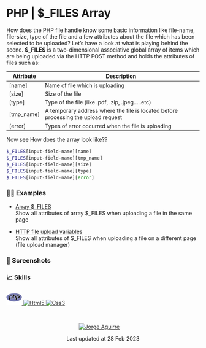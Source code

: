 # PHP | $_FILES Array
How does the PHP file handle know some basic information like file-name, file-size, type of the file and a few attributes about the file which has been selected to be uploaded? Let’s have a look at what is playing behind the scene. **$_FILES** is a two-dimensional associative global array of items which are being uploaded via the HTTP POST method and holds the attributes of files such as:



| Attribute | Description |
| --- 		| --- |
| [name] 	| Name of file which is uploading |
| [size] 	| Size of the file |
| [type] 	| Type of the file (like .pdf, .zip, .jpeg…..etc) |
| [tmp_name]| A temporary address where the file is located before processing the upload request |
| [error] 	| Types of error occurred when the file is uploading |


Now see How does the array look like??
```php
$_FILES[input-field-name][name]
$_FILES[input-field-name][tmp_name]
$_FILES[input-field-name][size]
$_FILES[input-field-name][type]
$_FILES[input-field-name][error]
```


### 👨‍💻 Examples
- [Array $_FILES](https://github.com/jlammx/php_files/blob/master/show_all_attributes_array_files/show_attributes.php)  
Show all attributes of array $_FILES when uploading a file in the same page 

- [HTTP file upload variables](https://pub.dev/packages/http)  
Show all attributes of $_FILES when uploading a file on a different page (file upload manager)


### 📸 Screenshots


### 📈 Skills
<p align="left">
	<a href="https://dart.dev" target="_blank">
		<img src="https://raw.githubusercontent.com/devicons/devicon/master/icons/php/php-original.svg" alt="PHP" width="40" height="40"/>
	</a> 
	<a href="https://www.w3.org/html" target="_blank">
		<img src="https://cdn.jsdelivr.net/gh/devicons/devicon/icons/html5/html5-original.svg" alt="Html5" width="40" height="40"/>
	</a>
	<a href="https://www.w3.org/css3" target="_blank">
		<img src="https://cdn.jsdelivr.net/gh/devicons/devicon/icons/css3/css3-original.svg" alt="Css3" width="40" height="40"/>
	</a>
</p>

<br/>

<p align="center">
	<div align="center" inline>
		<span> <a href="https://www.linkedin.com/in/jlammx/" target="_blank">
			<img src="https://content.linkedin.com/content/dam/me/business/en-us/amp/brand-site/v2/bg/LI-Logo.svg.original.svg" alt="Jorge Aguirre" height="25"/></a>
		</span>
		&nbsp;&nbsp;&nbsp;&nbsp;
	</div>
</p>

<p align="center"> Last updated at 28 Feb 2023</p>